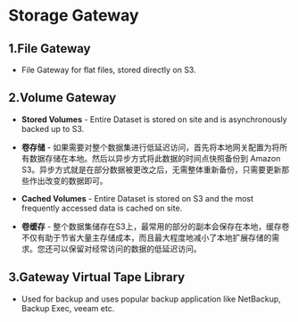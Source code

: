 #  Storage Gateway  

## 1.File Gateway  
* File Gateway for flat files, stored directly on S3.

## 2.Volume Gateway  
* **Stored Volumes** - Entire Dataset is stored on site and is asynchronously backed up to S3.

* **卷存储** - 如果需要对整个数据集进行低延迟访问，首先将本地网关配置为将所有数据存储在本地。然后以异步方式将此数据的时间点快照备份到 Amazon S3。异步方式就是在部分数据被更改之后，无需整体重新备份，只需要更新那些作出改变的数据即可。

* **Cached Volumes** - Entire Dataset is stored on S3 and the most frequently accessed data is cached on site.
* **卷缓存** - 整个数据集储存在S3上，最常用的部分的副本会保存在本地，缓存卷不仅有助于节省大量主存储成本，而且最大程度地减小了本地扩展存储的需求。您还可以保留对经常访问的数据的低延迟访问。

##  3.Gateway Virtual Tape Library  
* Used for backup and uses popular backup application like NetBackup, Backup Exec, veeam etc.